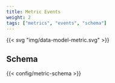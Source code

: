 ```yaml
---
title: Metric Events
weight: 2
tags: ["metrics", "events", "schema"]
---
```


{{< svg "img/data-model-metric.svg" >}}

## Schema

{{< config/metric-schema >}}

[logs]: /docs/architecture/data-model/log
[prometheus]: https://prometheus.io
[statsd]: https://github.com/statsd/statsd
